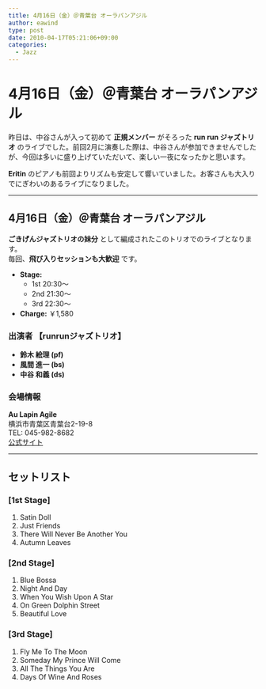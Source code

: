 ```yaml
---
title: 4月16日（金）＠青葉台 オーラパンアジル
author: eawind
type: post
date: 2010-04-17T05:21:06+09:00
categories:
  - Jazz
---
```

# 4月16日（金）＠青葉台 オーラパンアジル

昨日は、中谷さんが入って初めて **正規メンバー** がそろった **run run ジャズトリオ** のライブでした。前回2月に演奏した際は、中谷さんが参加できませんでしたが、今回は多いに盛り上げていただいて、楽しい一夜になったかと思います。

**Eritin** のピアノも前回よりリズムも安定して響いていました。お客さんも大入りでにぎわいのあるライブになりました。

---

## 4月16日（金）＠青葉台 オーラパンアジル

**ごきげんジャズトリオの妹分** として編成されたこのトリオでのライブとなります。  
毎回、**飛び入りセッションも大歓迎** です。

- **Stage:**  
  - 1st 20:30〜  
  - 2nd 21:30〜  
  - 3rd 22:30〜  
- **Charge:** ￥1,580  

### 出演者 【runrunジャズトリオ】
- **鈴木 絵理 (pf)**  
- **風間 進一 (bs)**  
- **中谷 和義 (ds)**  

### 会場情報
**Au Lapin Agile**  
横浜市青葉区青葉台2-19-8  
TEL: 045-982-8682  
[公式サイト](http://www.geocities.jp/aulapinagile1/index.html)  

---

## セットリスト

### [1st Stage]
1. Satin Doll  
2. Just Friends  
3. There Will Never Be Another You  
4. Autumn Leaves  

### [2nd Stage]
1. Blue Bossa  
2. Night And Day  
3. When You Wish Upon A Star  
4. On Green Dolphin Street  
5. Beautiful Love  

### [3rd Stage]
1. Fly Me To The Moon  
2. Someday My Prince Will Come  
3. All The Things You Are  
4. Days Of Wine And Roses  
